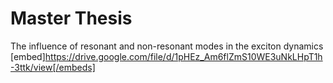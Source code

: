 # Master Thesis
The influence of resonant and non-resonant modes in the exciton dynamics
[embed]https://drive.google.com/file/d/1pHEz_Am6flZmS10WE3uNkLHpT1h-3ttk/view[/embeds]
